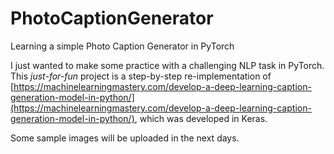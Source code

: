# PhotoCaptionGenerator
Learning a simple Photo Caption Generator in PyTorch

I just wanted to make some practice with a challenging NLP task in PyTorch. This _just-for-fun_ project is a step-by-step re-implementation of [https://machinelearningmastery.com/develop-a-deep-learning-caption-generation-model-in-python/](https://machinelearningmastery.com/develop-a-deep-learning-caption-generation-model-in-python/), which was developed in Keras.

Some sample images will be uploaded in the next days.
